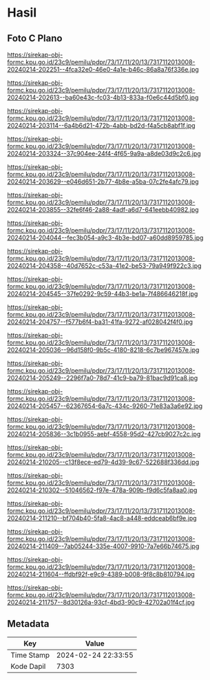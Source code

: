 # Hasil

## Foto C Plano

https://sirekap-obj-formc.kpu.go.id/23c9/pemilu/pdpr/73/17/11/20/13/7317112013008-20240214-202251--4fca32e0-46e0-4a1e-b46c-86a8a76f336e.jpg

https://sirekap-obj-formc.kpu.go.id/23c9/pemilu/pdpr/73/17/11/20/13/7317112013008-20240214-202613--ba60e43c-fc03-4b13-833a-f0e6c44d5bf0.jpg

https://sirekap-obj-formc.kpu.go.id/23c9/pemilu/pdpr/73/17/11/20/13/7317112013008-20240214-203114--6a4b6d21-472b-4abb-bd2d-f4a5cb8abf1f.jpg

https://sirekap-obj-formc.kpu.go.id/23c9/pemilu/pdpr/73/17/11/20/13/7317112013008-20240214-203324--37c904ee-24f4-4f65-9a9a-a8de03d9c2c6.jpg

https://sirekap-obj-formc.kpu.go.id/23c9/pemilu/pdpr/73/17/11/20/13/7317112013008-20240214-203629--e046d651-2b77-4b8e-a5ba-07c2fe4afc79.jpg

https://sirekap-obj-formc.kpu.go.id/23c9/pemilu/pdpr/73/17/11/20/13/7317112013008-20240214-203855--32fe6f46-2a88-4adf-a6d7-641eebb40982.jpg

https://sirekap-obj-formc.kpu.go.id/23c9/pemilu/pdpr/73/17/11/20/13/7317112013008-20240214-204044--fec3b054-a9c3-4b3e-bd07-a60dd8959785.jpg

https://sirekap-obj-formc.kpu.go.id/23c9/pemilu/pdpr/73/17/11/20/13/7317112013008-20240214-204358--40d7652c-c53a-41e2-be53-79a949f922c3.jpg

https://sirekap-obj-formc.kpu.go.id/23c9/pemilu/pdpr/73/17/11/20/13/7317112013008-20240214-204545--37fe0292-9c59-44b3-be1a-7f486646218f.jpg

https://sirekap-obj-formc.kpu.go.id/23c9/pemilu/pdpr/73/17/11/20/13/7317112013008-20240214-204757--f577b6f4-ba31-41fa-9272-af028042f4f0.jpg

https://sirekap-obj-formc.kpu.go.id/23c9/pemilu/pdpr/73/17/11/20/13/7317112013008-20240214-205036--96d158f0-9b5c-4180-8218-6c7be967457e.jpg

https://sirekap-obj-formc.kpu.go.id/23c9/pemilu/pdpr/73/17/11/20/13/7317112013008-20240214-205249--2296f7a0-78d7-41c9-ba79-81bac9d91ca8.jpg

https://sirekap-obj-formc.kpu.go.id/23c9/pemilu/pdpr/73/17/11/20/13/7317112013008-20240214-205457--62367654-6a7c-434c-9260-71e83a3a6e92.jpg

https://sirekap-obj-formc.kpu.go.id/23c9/pemilu/pdpr/73/17/11/20/13/7317112013008-20240214-205836--3c1b0955-aebf-4558-95d2-427cb9027c2c.jpg

https://sirekap-obj-formc.kpu.go.id/23c9/pemilu/pdpr/73/17/11/20/13/7317112013008-20240214-210205--c13f8ece-ed79-4d39-9c67-522688f336dd.jpg

https://sirekap-obj-formc.kpu.go.id/23c9/pemilu/pdpr/73/17/11/20/13/7317112013008-20240214-210302--51046562-f97e-478a-909b-f9d6c5fa8aa0.jpg

https://sirekap-obj-formc.kpu.go.id/23c9/pemilu/pdpr/73/17/11/20/13/7317112013008-20240214-211210--bf704b40-5fa8-4ac8-a448-eddceab6bf9e.jpg

https://sirekap-obj-formc.kpu.go.id/23c9/pemilu/pdpr/73/17/11/20/13/7317112013008-20240214-211409--7ab05244-335e-4007-9910-7a7e66b74675.jpg

https://sirekap-obj-formc.kpu.go.id/23c9/pemilu/pdpr/73/17/11/20/13/7317112013008-20240214-211604--ffdbf92f-e9c9-4389-b008-9f8c8b810794.jpg

https://sirekap-obj-formc.kpu.go.id/23c9/pemilu/pdpr/73/17/11/20/13/7317112013008-20240214-211757--8d30126a-93cf-4bd3-90c9-42702a01f4cf.jpg


## Metadata

| Key        | Value               |
| ---------- | ------------------- |
| Time Stamp | 2024-02-24 22:33:55 |
| Kode Dapil | 7303                |



